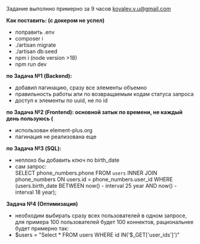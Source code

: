 Задание выполнно примерно за 9 часов   kovalev.v.u@gmail.com 

**Как поставить: (с докером не успел)**

- поправить .env
- composer i
- ./artisan migrate
- ./artisan db:seed
- npm i (node version >18)
- npm run dev

**по Задача №1 (Backend):**
- добавил пагинацию, сразу все элементы объемно
- правильность работы апи по возвращаемым кодам статуса запроса
- доступ к элементы по uuid, не по id

**по Задача №2 (Frontend): основной затык по времени, не каждый день пользуюсь (**
- использован element-plus.org
- пагинация не реализована еще


**по Задача №3 (SQL):**
- неплохо бы добавить ключ по birth_date
- сам запрос:  
  SELECT phone_numbers.phone FROM `users` INNER JOIN phone_numbers ON users.id = phone_numbers.user_id
  WHERE  (users.birth_date BETWEEN now() - interval 25 year AND now() - interval 18 year);

**Задача №4 (Оптимизация)**

- необходим выбирать сразу всех пользователей в одном запросе, 
  для примера 100 пользователей будет 100 коннектов, рациональнее будет примерно так:
- $users = "Select * FROM users WHERE id IN('$_GET['user_ids']')"
